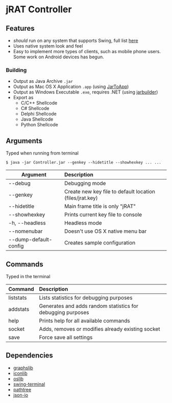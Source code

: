 # jRAT Controller

## Features

- _should_ run on any system that supports Swing, full list [here](../README.md)
- Uses native system look and feel
- Easy to implement more types of clients, such as mobile phone users. Some work on Android devices has begun.


### Building

- Output as Java Archive ```.jar```
- Output as Mac OS X Application ```.app``` (using [JarToApp](https://github.com/redpois0n/JarToApp))
- Output as Windows Executable ```.exe```, requires .NET (using [jarbuilder](https://github.com/java-rat/jarbuilder))
- Export as
  - C/C++ Shellcode
  - C# Shellcode
  - Delphi Shellcode
  - Java Shellcode
  - Python Shellcode

## Arguments

Typed when running from terminal

```
$ java -jar Controller.jar --genkey --hidetitle --showhexkey ... ...
```

| Argument	  		            | Description
| ---         		            | :---
| --debug			            | Debugging mode
| --genkey			            | Create new key file to default location (files/jrat.key)
| --hidetitle		            | Main frame title is only "jRAT"
| --showhexkey		            | Prints current key file to console
| -h, --headless	            | Headless mode
| --nomenubar		            | Doesn't use OS X native menu bar
| --dump-default-config <path>   | Creates sample configuration

## Commands

Typed in the terminal

| Command	  		| Description
| ---         		| :---
| liststats			| Lists statistics for debugging purposes
| addstats			| Generates and adds random statistics for debugging purposes
| help				| Prints help for all available commands
| socket			| Adds, removes or modifies already existing socket
| save				| Force save all settings

## Dependencies

- [graphslib](https://github.com/redpois0n/graphslib)
- [iconlib](https://github.com/redpois0n/iconlib)
- [oslib](https://github.com/redpois0n/oslib)
- [swing-terminal](https://github.com/redpois0n/swing-terminal)
- [pathtree](https://github.com/redpois0n/pathtree)
- [json-io](https://github.com/jdereg/json-io)
